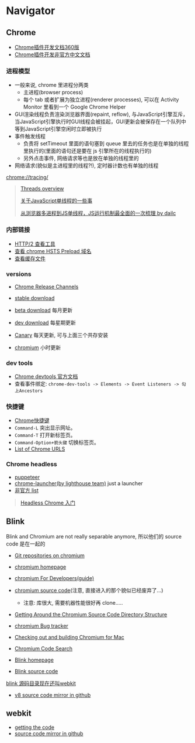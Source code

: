 # Navigator

## Chrome

* [Chrome插件开发文档360版](http://open.chrome.360.cn/extension_dev/overview.html)
* [Chrome插件开发非官方中文文档](https://crxdoc-zh.appspot.com/apps/about_apps.html)

### 进程模型

* 一般来说, chrome 里进程分两类
  * 主进程(browser process)
  * 每个 tab 或者扩展为独立进程(renderer processes), 可以在 Activity Monitor 里看到一个 Google Chrome Helper
* GUI渲染线程负责渲染浏览器界面(repaint, reflow), 与JavaScript引擎互斥，当JavaScript引擎执行时GUI线程会被挂起，GUI更新会被保存在一个队列中等到JavaScript引擎空闲时立即被执行
* 事件触发线程
  * 负责将 setTimeout 里面的语句塞到 queue 里去的任务也是在单独的线程里执行的(里面的语句还是要在 js 引擎所在的线程执行的)
  * 另外点击事件, 网络请求等也是放在单独的线程里的
* 网络请求(貌似是主进程里的线程?!), 定时器计数也有单独的线程

[chrome://tracing/](chrome://tracing/)

> [Threads overview](https://chromium.googlesource.com/chromium/src/+/lkcr/docs/threading_and_tasks.md#threads)
>
> [关于JavaScript单线程的一些事](https://github.com/JChehe/blog/blob/master/posts/%E5%85%B3%E4%BA%8EJavaScript%E5%8D%95%E7%BA%BF%E7%A8%8B%E7%9A%84%E4%B8%80%E4%BA%9B%E4%BA%8B.md#%E6%B5%8F%E8%A7%88%E5%99%A8)
>
> [从浏览器多进程到JS单线程，JS运行机制最全面的一次梳理 by dailc](https://juejin.im/post/5a6547d0f265da3e283a1df7)

### 内部链接

* [HTTP/2 查看工具](chrome://net-internals/#http2)
* [查看 chrome HSTS Preload 域名](chrome://net-internals/#hsts)
* [查看缓存文件](chrome://cache/)

### versions

* [Chrome Release Channels](https://www.chromium.org/getting-involved/dev-channel)
* [stable download](https://www.google.com/chrome/browser/desktop/index.html?platform=mac)
* [beta download](https://www.google.com/chrome/browser/beta.html?platform=mac&extra=betachannel) 每月更新
* [dev download](https://www.google.com/chrome/browser/desktop/index.html?platform=mac&extra=devchannel) 每星期更新

* [Canary](https://www.google.com/chrome/browser/canary.html?platform=mac) 每天更新, 可与上面三个共存安装
* [chromium](https://download-chromium.appspot.com/) 小时更新

### dev tools

* [Chrome devtools 官方文档](https://developers.google.com/web/tools/chrome-devtools/)
* 查看事件绑定: `chrome-dev-tools -> Elements -> Event Listeners -> 勾上Ancestors`

### 快捷键

* [Chrome快捷键](https://support.google.com/chrome/answer/165450?hl=zh-Hans)
* `Command-L` 突出显示网址。
* `Command-T` 打开新标签页。
* `Command-Option+箭头键` 切换标签页。
* [List of Chrome URLS](chrome://about/)

### Chrome headless

* [puppeteer](https://github.com/GoogleChrome/puppeteer)
* [chrome-launcher(by lighthouse team)](https://github.com/GoogleChrome/chrome-launcher) just a launcher
* [非官方 list](https://medium.com/@kensoh/chromeless-chrominator-chromy-navalia-lambdium-ghostjs-autogcd-ef34bcd26907)

> [Headless Chrome 入门](https://zhuanlan.zhihu.com/p/29207391)

## Blink

Blink and Chromium are not really separable anymore, 所以他们的 source code 是在一起的

* [Git repositories on chromium](https://chromium.googlesource.com/)

* [chromium homepage](https://www.chromium.org/Home)
* [chromium For Developers(guide)](http://www.chromium.org/developers)
* [chromium source code](https://chromium.googlesource.com/chromium/src/)(注意, 直接进入的那个貌似已经废弃了...)
  * 注意: 库很大, 需要机器性能很好再 clone.....
* [Getting Around the Chromium Source Code Directory Structure](http://www.chromium.org/developers/how-tos/getting-around-the-chrome-source-code)
* [chromium Bug tracker](https://bugs.chromium.org/p/chromium/issues/list)
* [Checking out and building Chromium for Mac](https://chromium.googlesource.com/chromium/src/+/master/docs/mac_build_instructions.md)
* [Chromium Code Search](https://cs.chromium.org/)

* [Blink homepage](https://www.chromium.org/blink)
* [Blink source code](https://chromium.googlesource.com/chromium/src/+/master/third_party/WebKit/)

[blink 源码目录现在还叫webkit](https://groups.google.com/a/chromium.org/forum/#!topic/platform-architecture-dev/DKQn-SILZzo/discussion)

* [v8 source code mirror in github](https://github.com/v8/v8)

## webkit

* [getting the code](https://webkit.org/getting-the-code/)
* [source code mirror in github](https://github.com/WebKit/webkit)
